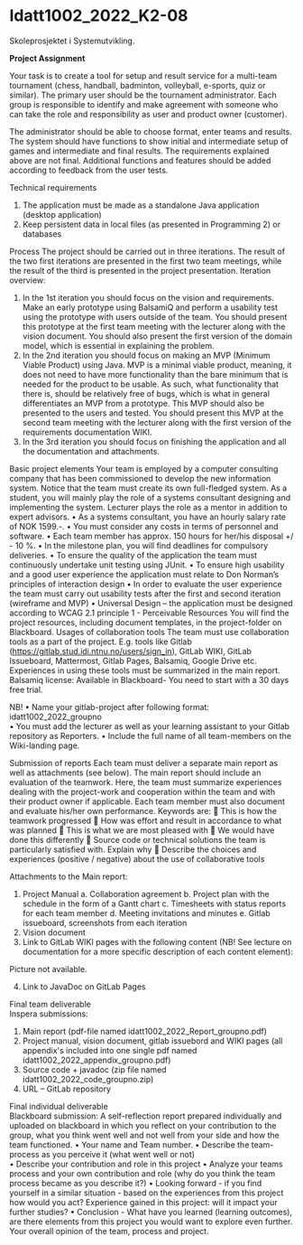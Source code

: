 # Idatt1002_2022_K2-08 

Skoleprosjektet i Systemutvikling.

**Project Assignment**

Your task is to create a tool for setup and result service for a multi-team tournament (chess, handball, badminton, volleyball, e-sports, quiz or similar). The primary user should be the tournament administrator. Each group is responsible to identify and make agreement with someone who can take the role and responsibility as user and product owner (customer).

The administrator should be able to choose format, enter teams and results. The system should have functions to show initial and intermediate setup of games and intermediate and final results. 
The requirements explained above are not final. Additional functions and features should be added according to feedback from the user tests.

Technical requirements
1.	The application must be made as a standalone Java application (desktop application)
2.	Keep persistent data in local files (as presented in Programming 2) or databases 

Process
The project should be carried out in three iterations. The result of the two first iterations are presented in the first two team meetings, while the result of the third is presented in the project presentation. Iteration overview:
1.	In the 1st iteration you should focus on the vision and requirements. Make an early prototype using BalsamiQ and perform a usability test using the prototype with users outside of the team. You should present this prototype at the first team meeting with the lecturer along with the vision document. You should also present the first version of the domain model, which is essential in explaining the problem.
2.	In the 2nd iteration you should focus on making an MVP (Minimum Viable Product) using Java. MVP is a minimal viable product, meaning, it does not need to have more functionality than the bare minimum that is needed for the product to be usable. As such, what functionality that there is, should be relatively free of bugs, which is what in general differentiates an MVP from a prototype. This MVP should also be presented to the users and tested. You should present this MVP at the second team meeting with the lecturer along with the first version of the requirements documentation WIKI. 
3.	In the 3rd iteration you should focus on finishing the application and all the documentation and attachments.

Basic project elements
Your team is employed by a computer consulting company that has been commissioned to develop the new information system. Notice that the team must create its own full-fledged system. As a student, you will mainly play the role of a systems consultant designing and implementing the system. Lecturer plays the role as a mentor in addition to expert advisors.
•	As a systems consultant, you have an hourly salary rate of NOK 1599.-.
•	You must consider any costs in terms of personnel and software.
•	Each team member has approx. 150 hours for her/his disposal +/ - 10 %.
•	In the milestone plan, you will find deadlines for compulsory deliveries. 
•	To ensure the quality of the application the team must continuously undertake unit testing using JUnit.
•	To ensure high usability and a good user experience the application must relate to Don Norman’s principles of interaction design
•	In order to evaluate the user experience the team must carry out usability tests after the first and second iteration (wireframe and MVP)
•	Universal Design – the application must be designed according to WCAG 2.1 principle 1 - Perceivable 
Resources
You will find the project resources, including document templates, in the project-folder on Blackboard.
Usages of collaboration tools
The team must use collaboration tools as a part of the project. E.g. tools like Gitlab (https://gitlab.stud.idi.ntnu.no/users/sign_in), GitLab WIKI, GitLab Issueboard, Mattermost, Gitlab Pages, Balsamiq, Google Drive etc. Experiences in using these tools must be summarized in the main report.
Balsamiq license: Available in Blackboard- You need to start with a 30 days free trial.

NB! 
•	Name your gitlab-project after following format: idatt1002_2022_groupno  
•	You must add the lecturer as well as your learning assistant to your Gitlab repository as Reporters. 
•	Include the full name of all team-members on the Wiki-landing page. 

Submission of reports
Each team must deliver a separate main report as well as attachments (see below). The main report should include an evaluation of the teamwork. Here, the team must summarize experiences dealing with the project-work and cooperation within the team and with their product owner if applicable. Each team member must also document and evaluate his/her own performance.
Keywords are:
	This is how the teamwork progressed
	How was effort and result in accordance to what was planned 
	This is what we are most pleased with
	We would have done this differently
	Source code or technical solutions the team is particularly satisfied with. Explain why
	Describe the choices and experiences (positive / negative) about the use of collaborative tools

Attachments to the Main report:
1.	Project Manual
a.	Collaboration agreement
b.	Project plan with the schedule in the form of a Gantt chart
c.	Timesheets with status reports for each team member
d.	Meeting invitations and minutes
e.	Gitlab issueboard, screenshots from each iteration
2.	Vision document
3.	Link to GitLab WIKI pages with the following content (NB! See lecture on documentation for a more specific description of each content element):

Picture not available.
  
4.	Link to JavaDoc on GitLab Pages

Final team deliverable  
Inspera submissions: 
1.	Main report (pdf-file named idatt1002_2022_Report_groupno.pdf)  
2.	Project manual, vision document, gitlab issuebord and WIKI pages (all appendix's included into one single pdf named  idatt1002_2022_appendix_groupno.pdf) 
3.	Source code + javadoc  (zip file named idatt1002_2022_code_groupno.zip) 
4.	URL – GitLab repository 
 
Final individual deliverable  
Blackboard submission: 
A self-reflection report prepared individually and uploaded on blackboard in which you reflect on your contribution to the group, what you think went well and not well from your side and how the team functioned. 
•	Your name and Team number.
•	Describe the team-process as you perceive it (what went well or not)  
•	Describe your contribution and role in this project
•	Analyze your teams process and your own contribution and role (why do you think the team process became as you describe it?)
•	Looking forward - if you find yourself in a similar situation - based on the experiences from this project how would you act? Experience gained in this project: will it impact your further studies?
•	Conclusion - What have you learned (learning outcomes), are there elements from this project you would want to explore even further. Your overall opinion of the team, process and project.

